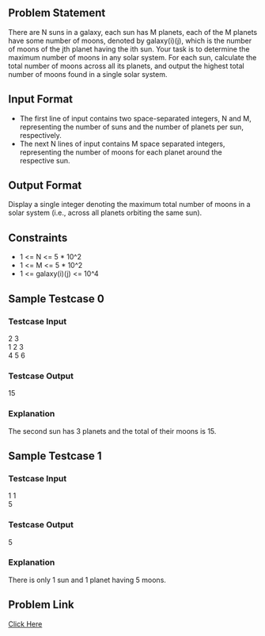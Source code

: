 ## Problem Statement

There are N suns in a galaxy, each sun has M planets, each of the M planets have some number of moons, 
denoted by galaxy(i)(j), which is the number of moons of the jth planet having the ith sun.
Your task is to determine the maximum number of moons in any solar system. 
For each sun, calculate the total number of moons across all its planets, and output the highest total number of moons found in a single solar system.

## Input Format

- The first line of input contains two space-separated integers, N and M, representing the number of suns and the number of planets per sun, respectively.
- The next N lines of input contains M space separated integers, representing the number of moons for each planet around the respective sun.

## Output Format
Display a single integer denoting the maximum total number of moons in a solar system (i.e., across all planets orbiting the same sun).

## Constraints

- 1 <= N <= 5 * 10^2
- 1 <= M <= 5 * 10^2
- 1 <= galaxy(i)(j) <= 10^4

## Sample Testcase 0

### Testcase Input

2 3 <br>
1 2 3 <br>
4 5 6

### Testcase Output
15

### Explanation
The second sun has 3 planets and the total of their moons is 15.

## Sample Testcase 1

### Testcase Input

1 1 <br>
5

### Testcase Output
5

### Explanation
There is only 1 sun and 1 planet having 5 moons.

## Problem Link

[Click Here](https://unstop.com/courses/unstop-practice-interview-pep/30-days-dsa-bootcamp/day-matrix-basics-37742/coding-question-37744/)
